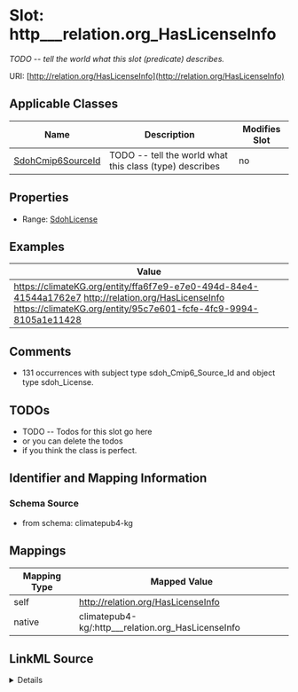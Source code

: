 

# Slot: http___relation.org_HasLicenseInfo


_TODO -- tell the world what this slot (predicate) describes._





URI: [http://relation.org/HasLicenseInfo](http://relation.org/HasLicenseInfo)



<!-- no inheritance hierarchy -->





## Applicable Classes

| Name | Description | Modifies Slot |
| --- | --- | --- |
| [SdohCmip6SourceId](../classes/SdohCmip6SourceId.md) | TODO -- tell the world what this class (type) describes |  no  |







## Properties

* Range: [SdohLicense](../classes/SdohLicense.md)






## Examples

| Value |
| --- |
| https://climateKG.org/entity/ffa6f7e9-e7e0-494d-84e4-41544a1762e7 http://relation.org/HasLicenseInfo https://climateKG.org/entity/95c7e601-fcfe-4fc9-9994-8105a1e11428 |

## Comments

* 131 occurrences with subject type sdoh_Cmip6_Source_Id and object type sdoh_License.

## TODOs

* TODO -- Todos for this slot go here
* or you can delete the todos
* if you think the class is perfect.

## Identifier and Mapping Information







### Schema Source


* from schema: climatepub4-kg




## Mappings

| Mapping Type | Mapped Value |
| ---  | ---  |
| self | http://relation.org/HasLicenseInfo |
| native | climatepub4-kg/:http___relation.org_HasLicenseInfo |




## LinkML Source

<details>
```yaml
name: http___relation.org_HasLicenseInfo
description: TODO -- tell the world what this slot (predicate) describes.
todos:
- TODO -- Todos for this slot go here
- or you can delete the todos
- if you think the class is perfect.
comments:
- 131 occurrences with subject type sdoh_Cmip6_Source_Id and object type sdoh_License.
examples:
- value: https://climateKG.org/entity/ffa6f7e9-e7e0-494d-84e4-41544a1762e7 http://relation.org/HasLicenseInfo
    https://climateKG.org/entity/95c7e601-fcfe-4fc9-9994-8105a1e11428
from_schema: climatepub4-kg
rank: 1000
slot_uri: http://relation.org/HasLicenseInfo
alias: http___relation.org_HasLicenseInfo
domain_of:
- sdoh_Cmip6_Source_Id
range: sdoh_License

```
</details>